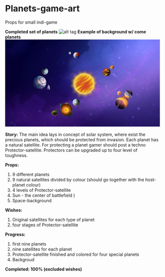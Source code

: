 # Planets-game-art
Props for small indi-game

**Completed set of planets**
![alt tag](https://github.com/WriteWrote/Planets-game-art/blob/2dae163d0eb89784f13e78358928d550cdad92b6/result/result.png "Completed set of planets")​
**Example of background w/ come planets**
![alt tag](https://github.com/WriteWrote/Planets-game-art/blob/2dae163d0eb89784f13e78358928d550cdad92b6/result/%D0%BF%D1%80%D0%B8%D0%BC%D0%B5%D1%80.png "Example")​


**Story:**
The main idea lays in concept of solar system, where exist the precious planets, which should be protected from invasion.
Each planet has a natural satellite.
For protecting a planet gamer should post a techno Protector-satellite. Protectors can be upgraded up to four level of toughness.

**Props:**
1. 9 different planets
2. 9 natural satellites divided by colour (should go together with the host-planet colour)
3. 4 levels of Protector-satellite
4. Sun - the center of battlefield )
5. Space-background

**Wishes:**
1. Original satellites for each type of planet
2. four stages of Protector-satellite

**Progress:**
1. first nine planets
2. nine satellites for each planet
3. Protector-satellite finished and colored for four special planets
4. Backgroud

**Completed: 100% (excluded wishes)**
